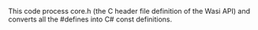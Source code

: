 
This code process core.h (the C header file definition of
the Wasi API) and converts all the #defines into C#
const definitions.

